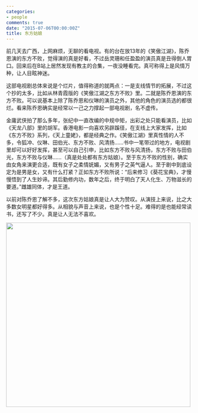 ```yaml
---
categories:
- people
comments: true
date: "2015-07-06T00:00:00Z"
title: 东方姑娘
---
```

前几天去广西，上网麻烦，无聊的看电视。有的台在放13年的《笑傲江湖》，陈乔恩演的东方不败，觉得演的真是好看，不过岳灵珊和任盈盈的演员真是丑得倒人胃口。回来后在B站上居然发现有教主的合集，一夜没睡看完。真可称得上是风情万种，让人目眩神迷。


这部电视剧总体来说是个烂片，值得称道的就两点：一是支线情节的拓展，不过这个抄的太多，比如从林青霞版的《笑傲江湖之东方不败》里。二就是陈乔恩演的东方不败。可以说基本上除了陈乔恩和仪琳的演员之外，其他的角色的演员选的都很烂。看来陈乔恩确实是经常以一己之力撑起一部电视剧，名不虚传。

金庸武侠拍了那么多年，张纪中一直改编的中规中矩，出彩之处只能看演员，比如《天龙八部》里的胡军。香港电影一向喜欢另辟蹊径，在支线上大家发挥，比如《东方不败》系列，《天上童姥》，都是经典之作。《笑傲江湖》里真性情的人不多，令狐冲、仪琳、田伯光、东方不败、风清扬……书中一笔带过的地方，电视剧里却可以好好发挥，甚至可以自己引申，比如东方不败与风清扬，东方不败与田伯光，东方不败与仪琳……（真是处处都有东方姑娘）。至于东方不败的性别，确实由女角来演更合适，既有女子之柔情妩媚，又有男子之英气逼人。至于剧中到底设定为是男是女，又有什么打紧？正如东方不败所说：“后来修习《葵花宝典》，才慢慢悟到了人生妙谛。其后勤修内功，数年之后，终于明白了天人化生、万物滋长的要道。”雌雄同体，才是王道。

以前对陈乔恩了解不多，这次东方姑娘真是让人大为赞叹。从演技上来说，比之大多数女明星都好得多。从相貌与声音上来说，也是个性十足。难得的是也能经常读书，还写了不少。真是让人无法不喜欢。

<img src="/images/flowers/DFGN.jpg"  width="500">
